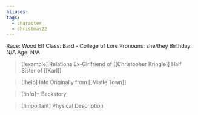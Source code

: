```yaml
---
aliases: 
tags:
  - character
  - christmas22
---
```

Race: Wood Elf
Class: Bard - College of Lore
Pronouns: she/they
Birthday: N/A
Age: N/A

>[!example] Relations
> Ex-Girlfriend of [[Christopher Kringle]]
> Half Sister of [[Karl]]

>[!help] Info
> Originally from [[Mistle Town]]
>

>[!info]+ Backstory
>

>[!important] Physical Description